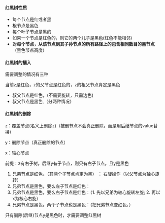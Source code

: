 #### 红黑树性质

- 每个节点是红或者黑
- 根节点是黑色
- 每个叶子节点是黑的
- 如果一个节点是红色的，则它的两个儿子是黑色(红色不能相邻)
- **对每个节点，从该节点到其子孙节点的所有路径上的包含相同数目的黑节点**（黑色节点高度）



#### 红黑树的插入

需要调整的情况有三种

当前z是红色，z的父节点是红色的，z的祖父节点肯定是黑色

- 叔父节点是红色，(不需要旋转，只需边色)
- 叔父节点是黑色,（分两种情况）



#### 红黑树的删除

z：覆盖节点(名义上删除z)（被删节点不会真正删除，而是用后继节点的value替换）

y：删除节点（真正删除的节点）

x：轴心节点

前提：z有右子树，后继y有子节点，则只有右子节点，且y是黑色

1. 兄弟节点是红色，（其两个子节点肯定为黑）  ： 右旋操作（以父节点为轴心旋转）
2. 兄弟节点是黑色，要么左子节点是红色：
3. 兄弟节点是黑色，要么右子节点是红色：（1. 先以兄弟为轴心旋转左旋; 2. 再以x为核心右旋）
4. 兄弟节点是黑色，两个子节点也是黑色：（把兄弟节点变红色，）

只有删除(后继)节点y是黑色时，才需要调整红黑树